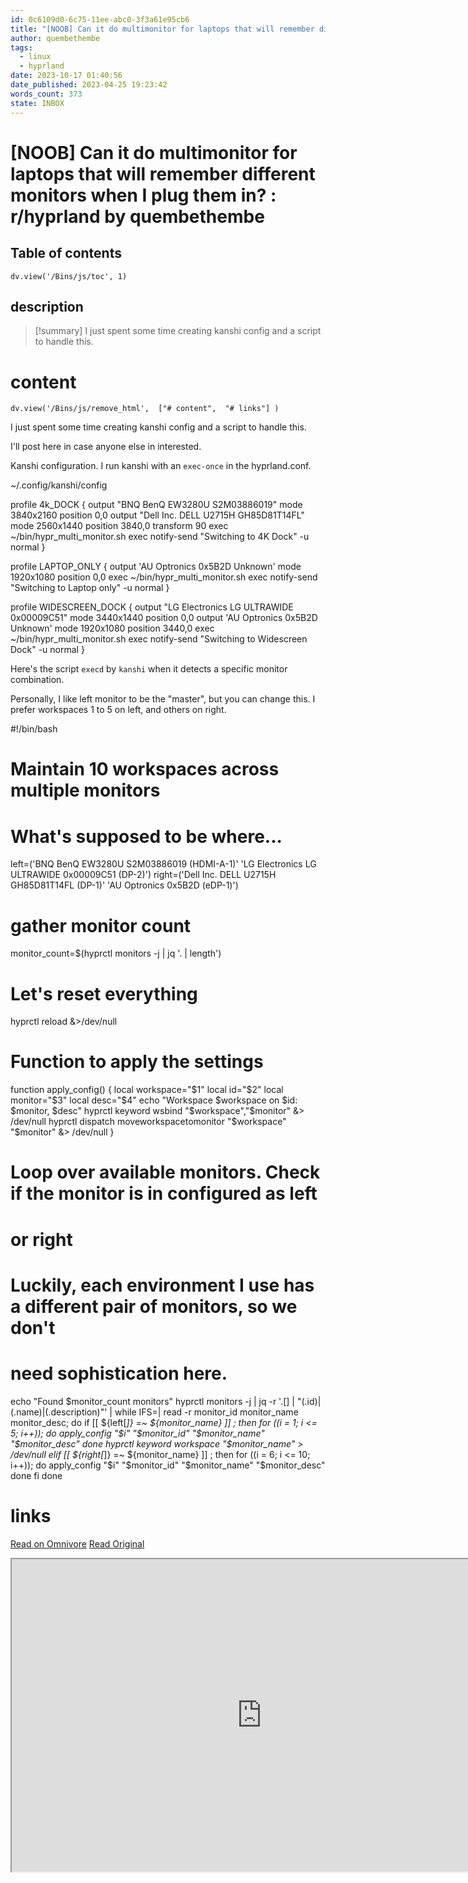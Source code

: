```yaml
---
id: 0c6109d0-6c75-11ee-abc0-3f3a61e95cb6
title: "[NOOB] Can it do multimonitor for laptops that will remember different monitors when I plug them in? : r/hyprland"
author: quembethembe
tags:
  - linux
  - hyprland
date: 2023-10-17 01:40:56
date_published: 2023-04-25 19:23:42
words_count: 373
state: INBOX
---
```


# [NOOB] Can it do multimonitor for laptops that will remember different monitors when I plug them in? : r/hyprland by quembethembe
## Table of contents
```dataviewjs 
dv.view('/Bins/js/toc', 1) 
```


## description
>[!summary] 
> I just spent some time creating kanshi config and a script to handle this.


# content
```dataviewjs 
dv.view('/Bins/js/remove_html',  ["# content",  "# links"] ) 
```
 I just spent some time creating kanshi config and a script to handle this.

 I'll post here in case anyone else in interested.

 Kanshi configuration. I run kanshi with an `exec-once` in the hyprland.conf.

~/.config/kanshi/config

profile 4k_DOCK {
    output "BNQ BenQ EW3280U S2M03886019" mode 3840x2160 position 0,0
    output "Dell Inc. DELL U2715H GH85D81T14FL" mode 2560x1440 position 3840,0 transform 90
    exec ~/bin/hypr_multi_monitor.sh
    exec notify-send "Switching to 4K Dock" -u normal
}

profile LAPTOP_ONLY {
    output 'AU Optronics 0x5B2D Unknown' mode 1920x1080 position 0,0
    exec ~/bin/hypr_multi_monitor.sh
    exec notify-send "Switching to Laptop only" -u normal
}

profile WIDESCREEN_DOCK {
    output "LG Electronics LG ULTRAWIDE 0x00009C51" mode 3440x1440 position 0,0
    output 'AU Optronics 0x5B2D Unknown' mode 1920x1080 position 3440,0
    exec ~/bin/hypr_multi_monitor.sh
    exec notify-send "Switching to Widescreen Dock" -u normal
}

 Here's the script `execd` by `kanshi` when it detects a specific monitor combination.

 Personally, I like left monitor to be the "master", but you can change this. I prefer workspaces 1 to 5 on left, and others on right.

#!/bin/bash
# Maintain 10 workspaces across multiple monitors

# What's supposed to be where...
left=('BNQ BenQ EW3280U S2M03886019 (HDMI-A-1)' 'LG Electronics LG ULTRAWIDE 0x00009C51 (DP-2)')
right=('Dell Inc. DELL U2715H GH85D81T14FL (DP-1)' 'AU Optronics 0x5B2D (eDP-1)')

# gather monitor count
monitor_count=$(hyprctl monitors -j | jq '. | length')

# Let's reset everything
hyprctl reload &>/dev/null

# Function to apply the settings
function apply_config() {
    local workspace="$1"
    local id="$2"
    local monitor="$3"
    local desc="$4"
    echo "Workspace $workspace on $id: $monitor, $desc"
    hyprctl keyword wsbind "$workspace","$monitor" &> /dev/null
    hyprctl dispatch moveworkspacetomonitor "$workspace" "$monitor" &> /dev/null
}
# Loop over available monitors. Check if the monitor is in configured as left
# or right
# Luckily, each environment I use has a different pair of monitors, so we don't
# need sophistication here.
echo "Found $monitor_count monitors"
hyprctl monitors -j | jq -r '.[] | "\(.id)|\(.name)|\(.description)"' | while IFS=\| read -r monitor_id monitor_name monitor_desc;
do
    if [[ ${left[*]} =~ ${monitor_name} ]] ;
    then
        for ((i = 1; i <= 5; i++)); do
            apply_config "$i" "$monitor_id" "$monitor_name" "$monitor_desc"
        done
        hyprctl keyword workspace "$monitor_name" > /dev/null
    elif [[ ${right[*]} =~ ${monitor_name} ]] ;
    then
        for ((i = 6; i <= 10; i++)); do
            apply_config "$i" "$monitor_id" "$monitor_name" "$monitor_desc"
        done
    fi
done



# links
[Read on Omnivore](https://omnivore.app/me/noob-can-it-do-multimonitor-for-laptops-that-will-remember-diffe-18b3aa64350)
[Read Original](https://www.reddit.com/r/hyprland/comments/12bv4ps/comment/jho4gko)

<iframe src="https://www.reddit.com/r/hyprland/comments/12bv4ps/comment/jho4gko"  width="800" height="500"></iframe>
